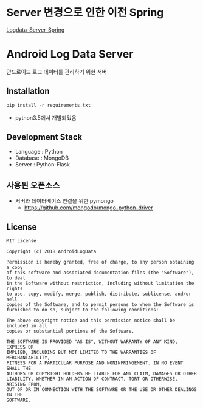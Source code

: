 # Server 변경으로 인한 이전 Spring
[Logdata-Server-Spring](https://github.com/AndroidLogData/Logdata-Server-Spring)

# Android Log Data Server

안드로이드 로그 데이터를 관리하기 위한 서버

## Installation
```python
pip install -r requirements.txt
```
* python3.5에서 개발되었음

## Development Stack
* Language : Python
* Database : MongoDB
* Server : Python-Flask

## 사용된 오픈소스
* 서버와 데이터베이스 연결을 위한 pymongo
	* https://github.com/mongodb/mongo-python-driver

## License
```
MIT License

Copyright (c) 2018 AndroidLogData

Permission is hereby granted, free of charge, to any person obtaining a copy
of this software and associated documentation files (the "Software"), to deal
in the Software without restriction, including without limitation the rights
to use, copy, modify, merge, publish, distribute, sublicense, and/or sell
copies of the Software, and to permit persons to whom the Software is
furnished to do so, subject to the following conditions:

The above copyright notice and this permission notice shall be included in all
copies or substantial portions of the Software.

THE SOFTWARE IS PROVIDED "AS IS", WITHOUT WARRANTY OF ANY KIND, EXPRESS OR
IMPLIED, INCLUDING BUT NOT LIMITED TO THE WARRANTIES OF MERCHANTABILITY,
FITNESS FOR A PARTICULAR PURPOSE AND NONINFRINGEMENT. IN NO EVENT SHALL THE
AUTHORS OR COPYRIGHT HOLDERS BE LIABLE FOR ANY CLAIM, DAMAGES OR OTHER
LIABILITY, WHETHER IN AN ACTION OF CONTRACT, TORT OR OTHERWISE, ARISING FROM,
OUT OF OR IN CONNECTION WITH THE SOFTWARE OR THE USE OR OTHER DEALINGS IN THE
SOFTWARE.
```
